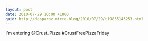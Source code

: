 ```yaml
---
layout: post
date: 2010-07-29 10:00 +1000
guid: http://desparoz.micro.blog/2010/07/29/t19855143253.html
---
```

I'm entering @Crust_Pizza #CrustFreePizzaFriday
